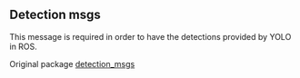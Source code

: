 ## Detection msgs
This message is required in order to have the detections provided by YOLO in ROS.

Original package [detection_msgs](https://github.com/mats-robotics/detection_msgs)
